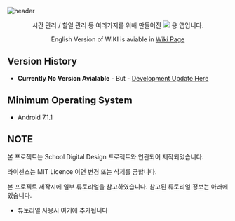 ![header](https://capsule-render.vercel.app/api?type=waving&color=auto&height=300&section=header&text=MuDo&fontSize=90)

<p align='center'> 시간 관리 /  할일 관리 등 여러가지를 위해 만들어진 <img src="https://img.shields.io/badge/Android-3DDC84?style=flat&logo=Android&logoColor=white"/> 용 앱입니다. </p>

<p align='center'> English Version of WIKI is aviable in <a href="https://github.com/ddkk08001/MuDo/wiki">Wiki Page</a> </p>

## Version History
- **Currently No Version Avialable** - But - [Development Update Here]("https://github.com/ddkk08001/MuDo/wiki/Development-Update")


## Minimum Operating System
- Android 7.1.1


## NOTE
본 프로젝트는 School Digital Design 프로젝트와 연관되어 제작되었습니다.

라이센스는 MIT Licence 이면 변경 또는 삭제를 금합니다.

본 프로젝트 제작시에 일부 튜토리얼을 참고하였습니다. 참고된 튜토리얼 정보는 아래에 있습니다.
- 튜토리얼 사용시 여기에 추가됩니다
